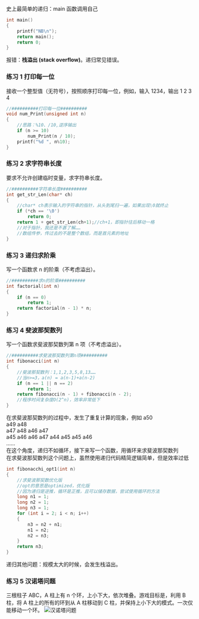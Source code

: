 史上最简单的递归：main 函数调用自己
```c
int main()
{
    printf("NB\n");
    return main();
	return 0;
}
```
报错：**栈溢出 (stack overflow)**。递归常见错误。

### 练习 1 打印每一位
接收一个整型值（无符号），按照顺序打印每一位，例如，输入 1234，输出 1 2 3 4
```c
//##########打印每一位##########
void num_Print(unsigned int n)
{
	//思路：%10、/10,逆序输出
	if (n >= 10)
		num_Print(n / 10);
	printf("%d ", n%10);
}
```
### 练习 2 求字符串长度
要求不允许创建临时变量，求字符串长度。
```c
//##########字符串长度##########
int get_str_Len(char* ch)
{
	//char* ch表示输入的字符串的指针，从头到尾扫一遍，如果出现\0就终止
	if (*ch == '\0')
		return 0;
	return 1 + get_str_Len(ch+1);//ch+1，即指针往后移动一格
	//对于指针，我还是不甚了解……
	//数组传参，传过去的不是整个数组，而是首元素的地址
}
```

### 练习 3 递归求阶乘
写一个函数求 n 的阶乘（不考虑溢出）。
```c
//##########求n的阶乘##########
int factorial(int n)
{
	if (n == 0)
		return 1;
	return factorial(n - 1) * n;
}

```

### 练习 4 斐波那契数列
写一个函数求斐波那契数列第 n 项（不考虑溢出）。
```c
//##########求斐波那契数列第n项##########
int fibonacci(int n)
{
	//斐波那契数列：1,1,2,3,5,8,13……
	//当n>=3，a(n) = a(n-1)+a(n-2)
	if (n == 1 || n == 2)
		return 1;
	return fibonacci(n - 1) + fibonacci(n - 2);
	//程序时间复杂度O(2^n)，效率非常低下
}
```
在求斐波那契数列的过程中，发生了重复计算的现象，例如
              a50</br>
        a49         a48</br>
     a47  a48     a46   a47</br>
a45 a46 a46 a47 a44 a45 a45 a46</br>
……</br>
在这个角度，递归不如循环，接下来写一个函数，用循环来求斐波那契数列</br>
在求斐波那契数列这个问题上，虽然使用递归代码精简逻辑简单，但是效率过低
```c
int fibonacchi_opt1(int n)
{
	//求斐波那契数优化版
	//opt的意思是optimized，优化版
	//因为递归是逆推，循环是正推，且可以储存数据，尝试使用循环的方法
	long n1 = 1;
	long n2 = 1;
	long n3 = 1;
	for (int i = 2; i < n; i++)
	{
		n3 = n2 + n1;
		n1 = n2;
		n2 = n3;
	}
	return n3;
}
```
递归其他问题：规模太大的时候，会发生栈溢出。

### 练习 5 汉诺塔问题
三根柱子 ABC，A 柱上有 n 个环，上小下大，依次堆叠。游戏目标是，利用 B 柱，将 A 柱上的所有的环到从 A 柱移动到 C 柱，并保持上小下大的模式。一次仅能移动一个环。
![汉诺塔问题](/汉诺塔问题.png "汉诺塔问题")
	
